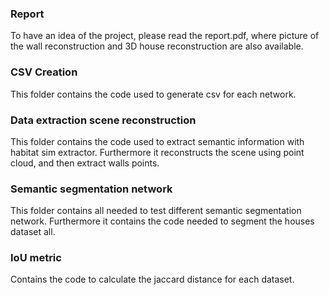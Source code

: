 ### Report

To have an idea of the project, please read the report.pdf, where picture of the wall reconstruction and 3D house reconstruction are also available. 

### CSV Creation

This folder contains the code used to generate csv for each network. 

### Data extraction scene reconstruction

This folder contains the code used to extract semantic information with habitat sim extractor. 
Furthermore it reconstructs the scene using point cloud, and then extract walls points. 

### Semantic segmentation network 

This folder contains all needed to test different semantic segmentation network. 
Furthermore it contains the code needed to segment the houses dataset all. 

### IoU metric

Contains the code to calculate the jaccard distance for each dataset. 


